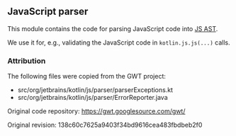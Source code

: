 ## JavaScript parser

This module contains the code for parsing JavaScript code into [JS AST](../js.ast).

We use it for, e.g., validating the JavaScript code in `kotlin.js.js(...)` calls.

### Attribution

The following files were copied from the GWT project:
* src/org/jetbrains/kotlin/js/parser/parserExceptions.kt
* src/org/jetbrains/kotlin/js/parser/ErrorReporter.java

Original code repository: https://gwt.googlesource.com/gwt/

Original revision: 138c60c7625a9403f34bd9616cea483fbdbeb2f0